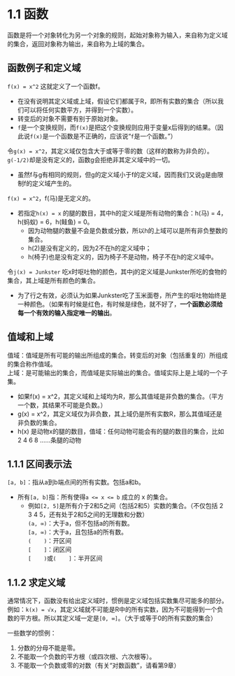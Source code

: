 # 1.1 函数
函数是将一个对象转化为另一个对象的规则，起始对象称为输入，来自称为定义域的集合，返回对象称为输出，来自称为上域的集合。  
## 函数例子和定义域

`f(x) = x^2`  这就定义了一个函数f。  
- 在没有说明其定义域或上域，假设它们都属于R，即所有实数的集合（所以我们可以将任何实数平方，并得到一个实数）。  
- 转变后的对象不需要有别于原始对象。  
- `f`是一个变换规则，而`f(x)`是把这个变换规则应用于变量x后得到的结果。（因此说`f(x)`是一个函数是不正确的，应该说“`f`是一个函数。”）  
  
令`g(x) = x^2`，其定义域仅包含大于或等于零的数（这样的数称为非负的）。`g(-1/2)`却是没有定义的，函数g会拒绝非其定义域中的一切。  
- 虽然f与g有相同的规则，但g的定义域小于f的定义域，因而我们又说g是由限制f的定义域产生的。  
  
`f(x) = x^2`，f(马)是无定义的。  
- 若指定`h(x) = x` 的腿的数目，其中h的定义域是所有动物的集合：h(马) = 4，h(蚂蚁) = 6，h(鲑鱼) = 0。  
    - 因为动物腿的数量不会是负数或分数，所以h的上域可以是所有非负整数的集合。  
    - h(2)是没有定义的，因为2不在h的定义域中；  
    - h(椅子)也是没有定义的，因为椅子不是动物，椅子不在h的定义域中。  
  
令`j(x) = Junkster` 吃x时呕吐物的颜色，其中j的定义域是Junkster所吃的食物的集合，其上域是所有颜色的集合。  
- 为了行之有效，必须认为如果Junkster吃了玉米面卷，所产生的呕吐物始终是一种颜色。（如果有时候是红色，有时候是绿色，就不好了，**一个函数必须给每一个有效的输入指定唯一的输出**。  
  
## 值域和上域  
值域：值域是所有可能的输出所组成的集合。转变后的对象（包括重复的）所组成的集合称作值域。  
上域：是可能输出的集合，而值域是实际输出的集合。值域实际上是上域的一个子集。  
- 如果f(x) = x^2，其定义域和上域均为R，那么其值域是非负数的集合。（平方一个数，其结果不可能是负数。）  
- g(x) = x^2，其定义域仅为非负数，其上域仍是所有实数R，那么其值域还是非负数的集合。  
- h(x) 是动物x的腿的数目，值域：任何动物可能会有的腿的数目的集合，比如2 4 6 8 ……条腿的动物  
  
## 1.1.1 区间表示法
  
`[a, b]`：指从a到b端点间的所有实数。包括a和b。
- 所有`[a, b]`指：所有使得`a <= x <= b` 成立的 x 的集合。  
    - 例如`[2, 5]`是所有介于2和5之间（包括2和5）实数的集合。（不仅包括 2 3 4 5，还有处于2和5之间的无理数和分数）  
`(a, ∞)`：大于a，但不包括a的所有数。  
`[a, ∞)`：大于a，且包括a的所有数。  
`(    )`：开区间  
`[    ]`：闭区间  
`[    )`或`(    ]`：半开区间  

## 1.1.2 求定义域  
通常情况下，函数没有给出定义域时，惯例是定义域包括实数集尽可能多的部分。  
例如：`k(x) = √x`，其定义域就不可能是R中的所有实数，因为不可能得到一个负数的平方根。所以其定义域一定是`[0, ∞]`。（大于或等于0的所有实数的集合）  
  
一些数学的惯例：  
1. 分数的分母不能是零。
2. 不能取一个负数的平方根（或四次根、六次根等）。
3. 不能取一个负数或零的对数（有关“对数函数”，请看第9章）
